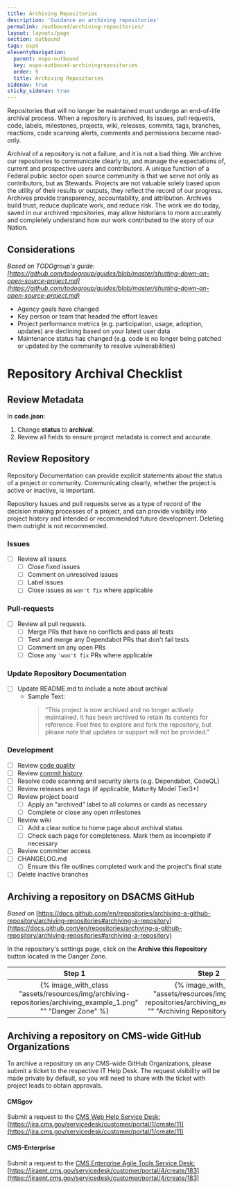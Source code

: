 ```yaml
---
title: Archiving Repositories
description: 'Guidance on archiving repositories'
permalink: /outbound/archiving-repositories/
layout: layouts/page
section: outbound
tags: ospo
eleventyNavigation:
  parent: ospo-outbound
  key: ospo-outbound-archivingrepositories
  order: 9
  title: Archiving Repositories
sidenav: true
sticky_sidenav: true
---
```


Repositories that will no longer be maintained must undergo an end-of-life archival process. When a repository is archived, its issues, pull requests, code, labels, milestones, projects, wiki, releases, commits, tags, branches, reactions, code scanning alerts, comments and permissions become read-only.

Archival of a repository is not a failure, and it is not a bad thing. We archive our repositories to communicate clearly to, and manage the expectations of, current and prospective users and contributors. A unique function of a Federal public sector open source community is that we serve not only as contributors, but as Stewards. Projects are not valuable solely based upon the utility of their results or outputs, they reflect the record of our progress. Archives provide transparency, accountability, and attribution. Archives build trust, reduce duplicate work, and reduce risk. The work we do today, saved in our archived repositories, may allow historians to more accurately and completely understand how our work contributed to the story of our Nation.

## Considerations

_Based on TODOgroup's guide: <br /> [https://github.com/todogroup/guides/blob/master/shutting-down-an-open-source-project.md](https://github.com/todogroup/guides/blob/master/shutting-down-an-open-source-project.md)_

- Agency goals have changed
- Key person or team that headed the effort leaves
- Project performance metrics (e.g. participation, usage, adoption, updates) are declining based on your latest user data
- Maintenance status has changed (e.g. code is no longer being patched or updated by the community to resolve vulnerabilities)

# Repository Archival Checklist

## Review Metadata

In **code.json**:

1. Change **status** to **archival**.
2. Review all fields to ensure project metadata is correct and accurate.

## Review Repository

Repository Documentation can provide explicit statements about the status of a project or community. Communicating clearly, whether the project is active or inactive, is important.

Repository Issues and pull requests serve as a type of record of the decision making processes of a project, and can provide visibility into project history and intended or recommended future development. Deleting them outright is not recommended.

### Issues

- [ ] Review all issues.
  - [ ] Close fixed issues
  - [ ] Comment on unresolved issues
  - [ ] Label issues
  - [ ] Close issues as `won't fix` where applicable

### Pull-requests

- [ ] Review all pull requests.
  - [ ] Merge PRs that have no conflicts and pass all tests
  - [ ] Test and merge any Dependabot PRs that don't fail tests
  - [ ] Comment on any open PRs
  - [ ] Close any `'won't fix` PRs where applicable

### Update Repository Documentation

- [ ] Update README.md to include a note about archival
  - Sample Text:
    > "This project is now archived and no longer actively maintained. It has been archived to retain its contents for reference. Feel free to explore and fork the repository, but please note that updates or support will not be provided."

### Development

- [ ] Review [code quality](https://github.com/DSACMS/repo-scaffolder/blob/main/tier3/checklist.md#code-review)
- [ ] Review [commit history](https://github.com/DSACMS/repo-scaffolder/blob/main/tier3/checklist.md#review-commit-history)
- [ ] Resolve code scanning and security alerts (e.g. Dependabot, CodeQL)
- [ ] Review releases and tags (if applicable, Maturity Model Tier3+)
- [ ] Review project board
  - [ ] Apply an "archived" label to all columns or cards as necessary
  - [ ] Complete or close any open milestones
- [ ] Review wiki
  - [ ] Add a clear notice to home page about archival status
  - [ ] Check each page for completeness. Mark them as incomplete if necessary
- [ ] Review committer access
- [ ] CHANGELOG.md
  - [ ] Ensure this file outlines completed work and the project's final state
- [ ] Delete inactive branches

## Archiving a repository on DSACMS GitHub

_Based on_ [https://docs.github.com/en/repositories/archiving-a-github-repository/archiving-repositories#archiving-a-repository](https://docs.github.com/en/repositories/archiving-a-github-repository/archiving-repositories#archiving-a-repository)

In the repository's settings page, click on the **Archive this Repository** button located in the Danger Zone.

|                                                    Step 1                                                     |                                                            Step 2                                                             |
| :-----------------------------------------------------------------------------------------------------------: | :---------------------------------------------------------------------------------------------------------------------------: |
| {% image_with_class "assets/resources/img/archiving-repositories/archiving_example_1.png" "" "Danger Zone" %} | {% image_with_class "assets/resources/img/archiving-repositories/archiving_example_2.png" "" "Archiving Repository Window" %} |

## Archiving a repository on CMS-wide GitHub Organizations

To archive a repository on any CMS-wide GitHub Organizations, please submit a ticket to the respective IT Help Desk. The request visibility will be made private by default, so you will need to share with the ticket with project leads to obtain approvals.

#### CMSgov

Submit a request to the [CMS Web Help Service Desk:](https://jira.cms.gov/servicedesk/customer/whsd)
[https://jira.cms.gov/servicedesk/customer/portal/1/create/11](https://jira.cms.gov/servicedesk/customer/portal/1/create/11)

#### CMS-Enterprise

Submit a request to the [CMS Enterprise Agile Tools Service Desk:](https://jiraent.cms.gov/servicedesk/customer/portal/4)
[https://jiraent.cms.gov/servicedesk/customer/portal/4/create/183](https://jiraent.cms.gov/servicedesk/customer/portal/4/create/183)
